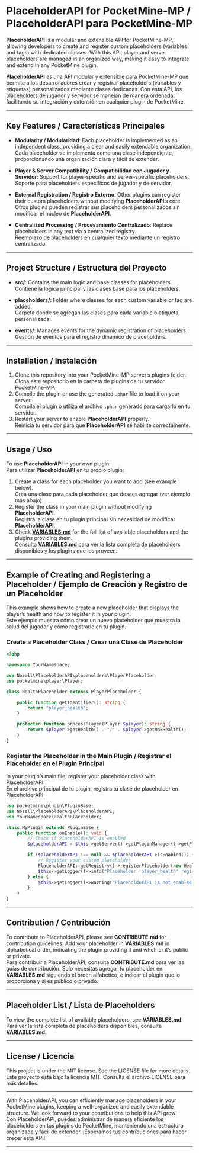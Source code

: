 # PlaceholderAPI for PocketMine-MP / PlaceholderAPI para PocketMine-MP

**PlaceholderAPI** is a modular and extensible API for PocketMine-MP, allowing developers to create and register custom placeholders (variables and tags) with dedicated classes. With this API, player and server placeholders are managed in an organized way, making it easy to integrate and extend in any PocketMine plugin.

**PlaceholderAPI** es una API modular y extensible para PocketMine-MP que permite a los desarrolladores crear y registrar placeholders (variables y etiquetas) personalizados mediante clases dedicadas. Con esta API, los placeholders de jugador y servidor se manejan de manera ordenada, facilitando su integración y extensión en cualquier plugin de PocketMine.

---

## Key Features / Características Principales

- **Modularity / Modularidad**: Each placeholder is implemented as an independent class, providing a clear and easily extendable organization.  
  Cada placeholder se implementa como una clase independiente, proporcionando una organización clara y fácil de extender.

- **Player & Server Compatibility / Compatibilidad con Jugador y Servidor**: Support for player-specific and server-specific placeholders.  
  Soporte para placeholders específicos de jugador y de servidor.

- **External Registration / Registro Externo**: Other plugins can register their custom placeholders without modifying **PlaceholderAPI**’s core.  
  Otros plugins pueden registrar sus placeholders personalizados sin modificar el núcleo de **PlaceholderAPI**.

- **Centralized Processing / Procesamiento Centralizado**: Replace placeholders in any text via a centralized registry.  
  Reemplazo de placeholders en cualquier texto mediante un registro centralizado.

---

## Project Structure / Estructura del Proyecto

- **src/**: Contains the main logic and base classes for placeholders.  
  Contiene la lógica principal y las clases base para los placeholders.

- **placeholders/**: Folder where classes for each custom variable or tag are added.  
  Carpeta donde se agregan las clases para cada variable o etiqueta personalizada.

- **events/**: Manages events for the dynamic registration of placeholders.  
  Gestión de eventos para el registro dinámico de placeholders.

---

## Installation / Instalación

1. Clone this repository into your PocketMine-MP server’s plugins folder.  
   Clona este repositorio en la carpeta de plugins de tu servidor PocketMine-MP.
2. Compile the plugin or use the generated `.phar` file to load it on your server.  
   Compila el plugin o utiliza el archivo `.phar` generado para cargarlo en tu servidor.
3. Restart your server to enable **PlaceholderAPI** properly.  
   Reinicia tu servidor para que **PlaceholderAPI** se habilite correctamente.

---

## Usage / Uso

To use **PlaceholderAPI** in your own plugin:  
Para utilizar **PlaceholderAPI** en tu propio plugin:

1. Create a class for each placeholder you want to add (see example below).  
   Crea una clase para cada placeholder que desees agregar (ver ejemplo más abajo).
2. Register the class in your main plugin without modifying **PlaceholderAPI**.  
   Registra la clase en tu plugin principal sin necesidad de modificar **PlaceholderAPI**.
3. Check **[VARIABLES.md](./VARIABLES.md)** for the full list of available placeholders and the plugins providing them.  
   Consulta **[VARIABLES.md](./VARIABLES.md)** para ver la lista completa de placeholders disponibles y los plugins que los proveen.

---

## Example of Creating and Registering a Placeholder / Ejemplo de Creación y Registro de un Placeholder

This example shows how to create a new placeholder that displays the player’s health and how to register it in your plugin.  
Este ejemplo muestra cómo crear un nuevo placeholder que muestra la salud del jugador y cómo registrarlo en tu plugin.

### Create a Placeholder Class / Crear una Clase de Placeholder

```php
<?php

namespace YourNamespace;

use Nozell\PlaceholderAPI\placeholders\PlayerPlaceholder;
use pocketmine\player\Player;

class HealthPlaceholder extends PlayerPlaceholder {

    public function getIdentifier(): string {
        return "player_health";
    }

    protected function processPlayer(Player $player): string {
        return $player->getHealth() . "/" . $player->getMaxHealth();
    }
}
```

### Register the Placeholder in the Main Plugin / Registrar el Placeholder en el Plugin Principal

In your plugin’s main file, register your placeholder class with PlaceholderAPI:  
En el archivo principal de tu plugin, registra tu clase de placeholder en PlaceholderAPI:

```php
use pocketmine\plugin\PluginBase;
use Nozell\PlaceholderAPI\PlaceholderAPI;
use YourNamespace\HealthPlaceholder;

class MyPlugin extends PluginBase {
    public function onEnable(): void {
        // Check if PlaceholderAPI is enabled
        $placeholderAPI = $this->getServer()->getPluginManager()->getPlugin("PlaceholderAPI");

        if ($placeholderAPI !== null && $placeholderAPI->isEnabled()) {
            // Register your custom placeholder
            PlaceholderAPI::getRegistry()->registerPlaceholder(new HealthPlaceholder());
            $this->getLogger()->info("Placeholder 'player_health' registered in PlaceholderAPI.");
        } else {
            $this->getLogger()->warning("PlaceholderAPI is not enabled.");
        }
    }
}
```

---

## Contribution / Contribución

To contribute to PlaceholderAPI, please see **CONTRIBUTE.md** for contribution guidelines. Add your placeholder in **VARIABLES.md** in alphabetical order, indicating the plugin providing it and whether it’s public or private.  
Para contribuir a PlaceholderAPI, consulta **CONTRIBUTE.md** para ver las guías de contribución. Solo necesitas agregar tu placeholder en **VARIABLES.md** siguiendo el orden alfabético, e indicar el plugin que lo proporciona y si es público o privado.

---

## Placeholder List / Lista de Placeholders

To view the complete list of available placeholders, see **VARIABLES.md**.  
Para ver la lista completa de placeholders disponibles, consulta **VARIABLES.md**.

---

## License / Licencia

This project is under the MIT license. See the LICENSE file for more details.  
Este proyecto está bajo la licencia MIT. Consulta el archivo LICENSE para más detalles.

---

With PlaceholderAPI, you can efficiently manage placeholders in your PocketMine plugins, keeping a well-organized and easily extendable structure. We look forward to your contributions to help this API grow!  
Con PlaceholderAPI, puedes administrar de manera eficiente los placeholders en tus plugins de PocketMine, manteniendo una estructura organizada y fácil de extender. ¡Esperamos tus contribuciones para hacer crecer esta API!

---